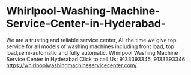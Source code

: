 # Whirlpool-Washing-Machine-Service-Center-in-Hyderabad-
We are a trusting and reliable service center, All the time we give top service for all models of washing machines including front load, top load,semi-automatic and fully automatic. Whirlpool Washing Machine Service Center in Hyderabad  Click to call Us: 9133393345, 9133393346 https://whirlpoolwashingmachineservicecenter.com/
